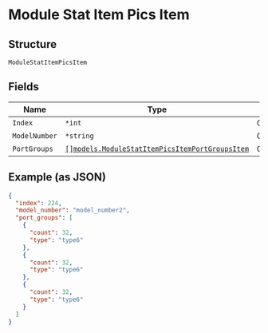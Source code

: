 
# Module Stat Item Pics Item

## Structure

`ModuleStatItemPicsItem`

## Fields

| Name | Type | Tags | Description |
|  --- | --- | --- | --- |
| `Index` | `*int` | Optional | - |
| `ModelNumber` | `*string` | Optional | - |
| `PortGroups` | [`[]models.ModuleStatItemPicsItemPortGroupsItem`](../../doc/models/module-stat-item-pics-item-port-groups-item.md) | Optional | - |

## Example (as JSON)

```json
{
  "index": 224,
  "model_number": "model_number2",
  "port_groups": [
    {
      "count": 32,
      "type": "type6"
    },
    {
      "count": 32,
      "type": "type6"
    },
    {
      "count": 32,
      "type": "type6"
    }
  ]
}
```

